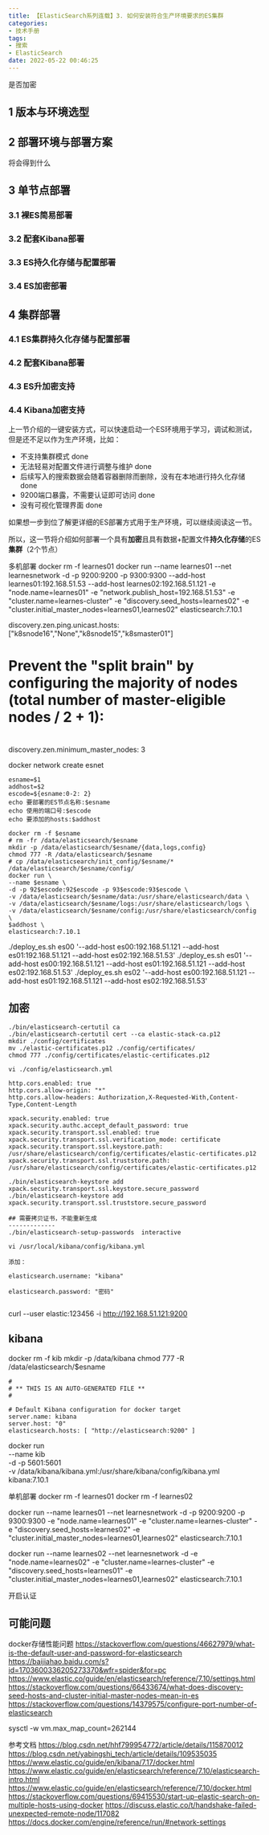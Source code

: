 ```yaml
---
title: 【ElasticSearch系列连载】3. 如何安装符合生产环境要求的ES集群
categories:
- 技术手册
tags:
- 搜索
- ElasticSearch
date: 2022-05-22 00:46:25
---
```


是否加密

## 1 版本与环境选型
## 2 部署环境与部署方案
将会得到什么
## 3 单节点部署
### 3.1 裸ES简易部署
### 3.2 配套Kibana部署
### 3.3 ES持久化存储与配置部署
### 3.4 ES加密部署
## 4 集群部署
### 4.1 ES集群持久化存储与配置部署
### 4.2 配套Kibana部署
### 4.3 ES升加密支持
### 4.4 Kibana加密支持



上一节介绍的一键安装方式，可以快速启动一个ES环境用于学习，调试和测试，但是还不足以作为生产环境，比如：

- 不支持集群模式 done
- 无法轻易对配置文件进行调整与维护 done
- 后续写入的搜索数据会随着容器删除而删除，没有在本地进行持久化存储 done
- 9200端口暴露，不需要认证即可访问 done
- 没有可视化管理界面 done

如果想一步到位了解更详细的ES部署方式用于生产环境，可以继续阅读这一节。

所以，这一节将介绍如何部署一个具有**加密**且具有数据+配置文件**持久化存储**的ES**集群**（2个节点）


多机部署
docker rm -f learnes01
docker run --name learnes01 --net learnesnetwork -d -p 9200:9200 -p 9300:9300 --add-host learnes01:192.168.51.53 --add-host learnes02:192.168.51.121 -e "node.name=learnes01" -e "network.publish_host=192.168.51.53" -e "cluster.name=learnes-cluster" -e "discovery.seed_hosts=learnes02" -e "cluster.initial_master_nodes=learnes01,learnes02" elasticsearch:7.10.1

discovery.zen.ping.unicast.hosts: ["k8snode16","None","k8snode15","k8smaster01"]
#
# Prevent the "split brain" by configuring the majority of nodes (total number of master-eligible nodes / 2 + 1):
#
discovery.zen.minimum_master_nodes: 3


docker network create esnet



```
esname=$1
addhost=$2
escode=${esname:0-2: 2}
echo 要部署的ES节点名称:$esname
echo 使用的端口号:$escode
echo 要添加的hosts:$addhost

docker rm -f $esname
# rm -fr /data/elasticsearch/$esname
mkdir -p /data/elasticsearch/$esname/{data,logs,config}
chmod 777 -R /data/elasticsearch/$esname
# cp /data/elasticsearch/init_config/$esname/* /data/elasticsearch/$esname/config/
docker run \
--name $esname \
-d -p 92$escode:92$escode -p 93$escode:93$escode \
-v /data/elasticsearch/$esname/data:/usr/share/elasticsearch/data \
-v /data/elasticsearch/$esname/logs:/usr/share/elasticsearch/logs \
-v /data/elasticsearch/$esname/config:/usr/share/elasticsearch/config \
$addhost \
elasticsearch:7.10.1
```

./deploy_es.sh es00 '--add-host es00:192.168.51.121 --add-host es01:192.168.51.121 --add-host es02:192.168.51.53'
./deploy_es.sh es01 '--add-host es00:192.168.51.121 --add-host es01:192.168.51.121 --add-host es02:192.168.51.53'
./deploy_es.sh es02 '--add-host es00:192.168.51.121 --add-host es01:192.168.51.121 --add-host es02:192.168.51.53'

## 加密
```
./bin/elasticsearch-certutil ca
./bin/elasticsearch-certutil cert --ca elastic-stack-ca.p12
mkdir ./config/certificates
mv ./elastic-certificates.p12 ./config/certificates/
chmod 777 ./config/certificates/elastic-certificates.p12

vi ./config/elasticsearch.yml

http.cors.enabled: true
http.cors.allow-origin: "*"
http.cors.allow-headers: Authorization,X-Requested-With,Content-Type,Content-Length

xpack.security.enabled: true
xpack.security.authc.accept_default_password: true
xpack.security.transport.ssl.enabled: true
xpack.security.transport.ssl.verification_mode: certificate
xpack.security.transport.ssl.keystore.path: /usr/share/elasticsearch/config/certificates/elastic-certificates.p12
xpack.security.transport.ssl.truststore.path: /usr/share/elasticsearch/config/certificates/elastic-certificates.p12

./bin/elasticsearch-keystore add xpack.security.transport.ssl.keystore.secure_password
./bin/elasticsearch-keystore add xpack.security.transport.ssl.truststore.secure_password

## 需要拷贝证书，不能重新生成
-------------
./bin/elasticsearch-setup-passwords  interactive

vi /usr/local/kibana/config/kibana.yml

添加：

elasticsearch.username: "kibana"

elasticsearch.password: "密码"


```


curl --user elastic:123456 -i http://192.168.51.121:9200


## kibana
docker rm -f kib
mkdir -p /data/kibana
chmod 777 -R /data/elasticsearch/$esname

```
#
# ** THIS IS AN AUTO-GENERATED FILE **
#

# Default Kibana configuration for docker target
server.name: kibana
server.host: "0"
elasticsearch.hosts: [ "http://elasticsearch:9200" ]
```

docker run \
--name kib \
-d -p 5601:5601 \
-v /data/kibana/kibana.yml:/usr/share/kibana/config/kibana.yml \
kibana:7.10.1




单机部署
docker rm -f learnes01
docker rm -f learnes02

docker run --name learnes01 --net learnesnetwork -d -p 9200:9200 -p 9300:9300 -e "node.name=learnes01" -e "cluster.name=learnes-cluster" -e "discovery.seed_hosts=learnes02" -e "cluster.initial_master_nodes=learnes01,learnes02" elasticsearch:7.10.1


docker run --name learnes02 --net learnesnetwork -d -e "node.name=learnes02" -e "cluster.name=learnes-cluster" -e "discovery.seed_hosts=learnes01" -e "cluster.initial_master_nodes=learnes01,learnes02" elasticsearch:7.10.1

开启认证

## 可能问题
docker存储性能问题
https://stackoverflow.com/questions/46627979/what-is-the-default-user-and-password-for-elasticsearch
https://baijiahao.baidu.com/s?id=1703600336205273370&wfr=spider&for=pc
https://www.elastic.co/guide/en/elasticsearch/reference/7.10/settings.html
https://stackoverflow.com/questions/66433674/what-does-discovery-seed-hosts-and-cluster-initial-master-nodes-mean-in-es
https://stackoverflow.com/questions/14379575/configure-port-number-of-elasticsearch

sysctl -w vm.max_map_count=262144

参考文档
https://blog.csdn.net/hhf799954772/article/details/115870012
https://blog.csdn.net/yabingshi_tech/article/details/109535035
https://www.elastic.co/guide/en/kibana/7.17/docker.html
https://www.elastic.co/guide/en/elasticsearch/reference/7.10/elasticsearch-intro.html
https://www.elastic.co/guide/en/elasticsearch/reference/7.10/docker.html
https://stackoverflow.com/questions/69415530/start-up-elastic-search-on-multiple-hosts-using-docker
https://discuss.elastic.co/t/handshake-failed-unexpected-remote-node/117082
https://docs.docker.com/engine/reference/run/#network-settings


